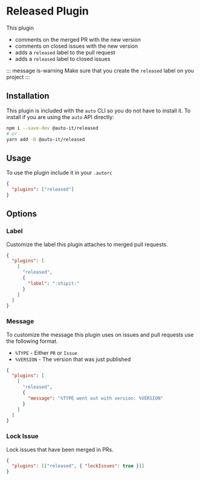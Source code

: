 # Released Plugin

This plugin

- comments on the merged PR with the new version
- comments on closed issues with the new version
- adds a `released` label to the pull request
- adds a `released` label to closed issues

::: message is-warning
Make sure that you create the `released` label on you project
:::

## Installation

This plugin is included with the `auto` CLI so you do not have to install it. To install if you are using the `auto` API directly:

```sh
npm i --save-dev @auto-it/released
# or
yarn add -D @auto-it/released
```

## Usage

To use the plugin include it in your `.autorc`

```json
{
  "plugins": ["released"]
}
```

## Options

### Label

Customize the label this plugin attaches to merged pull requests.

```json
{
  "plugins": [
    [
      "released",
      {
        "label": ":shipit:"
      }
    ]
  ]
}
```

### Message

To customize the message this plugin uses on issues and pull requests use the following format.

- `%TYPE` - Either `PR` or `Issue`
- `%VERSION` - The version that was just published

```json
{
  "plugins": [
    [
      "released",
      {
        "message": "%TYPE went out with version: %VERSION"
      }
    ]
  ]
}
```

### Lock Issue

Lock issues that have been merged in PRs.

```json
{
  "plugins": [["released", { "lockIssues": true }]]
}
```
